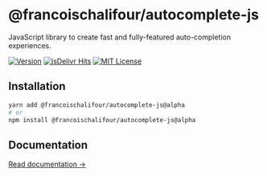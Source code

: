 # @francoischalifour/autocomplete-js

JavaScript library to create fast and fully-featured auto-completion experiences.

[![Version](https://img.shields.io/npm/v/autocomplete.js.svg?style=flat-square)](https://www.npmjs.com/package/autocomplete.js) [![jsDelivr Hits](https://data.jsdelivr.com/v1/package/npm/autocomplete.js/badge?style=flat-square)](https://www.jsdelivr.com/package/npm/autocomplete.js) [![MIT License](https://img.shields.io/badge/License-MIT-green.svg?style=flat-square)](LICENSE)

## Installation

```sh
yarn add @francoischalifour/autocomplete-js@alpha
# or
npm install @francoischalifour/autocomplete-js@alpha
```

## Documentation

[Read documentation →](https://autocomplete-experimental.netlify.app/docs/autocomplete-js)
